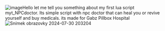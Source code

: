 ![image](https://github.com/user-attachments/assets/10aba60a-6013-4454-8dbb-06db2ed44323)Hello let me tell you something about  my first lua script myt_NPCdoctor.  Its simple script with npc doctor that can heal you or revive yourself and buy medicals.  its made for Gabz Pillbox Hospital
![Snímek obrazovky 2024-07-30 203204](https://github.com/user-attachments/assets/5c9b7c32-b1fd-4138-b686-54de1de0089a)
